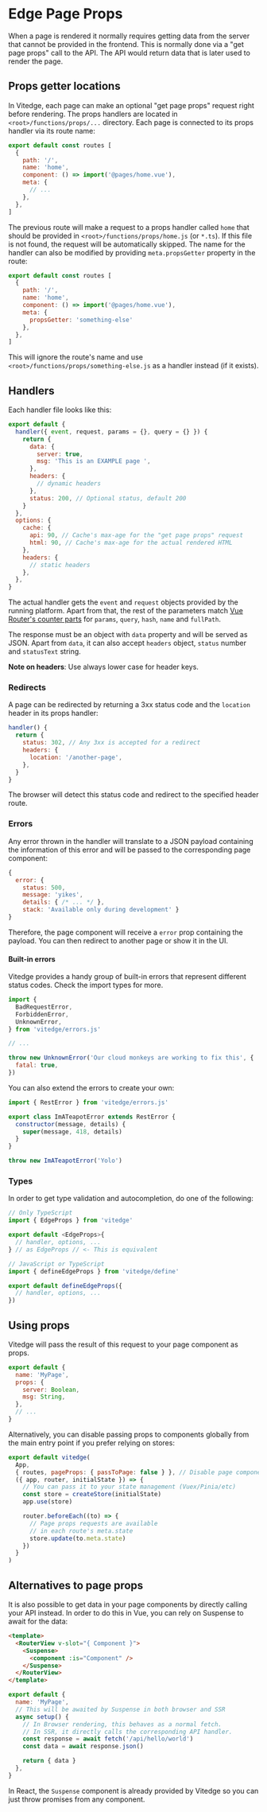 # Edge Page Props

When a page is rendered it normally requires getting data from the server that cannot be provided in the frontend. This is normally done via a "get page props" call to the API. The API would return data that is later used to render the page.

## Props getter locations

In Vitedge, each page can make an optional "get page props" request right before rendering. The props handlers are located in `<root>/functions/props/...` directory. Each page is connected to its props handler via its route name:

```js
export default const routes [
  {
    path: '/',
    name: 'home',
    component: () => import('@pages/home.vue'),
    meta: {
      // ...
    },
  },
]
```

The previous route will make a request to a props handler called `home` that should be provided in `<root>/functions/props/home.js` (or `*.ts`). If this file is not found, the request will be automatically skipped.
The name for the handler can also be modified by providing `meta.propsGetter` property in the route:

```js
export default const routes [
  {
    path: '/',
    name: 'home',
    component: () => import('@pages/home.vue'),
    meta: {
      propsGetter: 'something-else'
    },
  },
]
```

This will ignore the route's name and use `<root>/functions/props/something-else.js` as a handler instead (if it exists).

## Handlers

Each handler file looks like this:

```js
export default {
  handler({ event, request, params = {}, query = {} }) {
    return {
      data: {
        server: true,
        msg: 'This is an EXAMPLE page ',
      },
      headers: {
        // dynamic headers
      },
      status: 200, // Optional status, default 200
    }
  },
  options: {
    cache: {
      api: 90, // Cache's max-age for the "get page props" request
      html: 90, // Cache's max-age for the actual rendered HTML
    },
    headers: {
      // static headers
    },
  },
}
```

The actual handler gets the `event` and `request` objects provided by the running platform. Apart from that, the rest of the parameters match [Vue Router's counter parts](https://next.router.vuejs.org/api/#routelocationnormalized) for `params`, `query`, `hash`, `name` and `fullPath`.

The response must be an object with `data` property and will be served as JSON. Apart from `data`, it can also accept `headers` object, `status` number and `statusText` string.

**Note on headers**: Use always lower case for header keys.

### Redirects

A page can be redirected by returning a 3xx status code and the `location` header in its props handler:

```js
handler() {
  return {
    status: 302, // Any 3xx is accepted for a redirect
    headers: {
      location: '/another-page',
    },
  }
}
```

The browser will detect this status code and redirect to the specified header route.

### Errors

Any error thrown in the handler will translate to a JSON payload containing the information of this error and will be passed to the corresponding page component:

```js
{
  error: {
    status: 500,
    message: 'yikes',
    details: { /* ... */ },
    stack: 'Available only during development' }
}
```

Therefore, the page component will receive a `error` prop containing the payload. You can then redirect to another page or show it in the UI.

#### Built-in errors

Vitedge provides a handy group of built-in errors that represent different status codes. Check the import types for more.

```js
import {
  BadRequestError,
  ForbiddenError,
  UnknownError,
} from 'vitedge/errors.js'

// ...

throw new UnknownError('Our cloud monkeys are working to fix this', {
  fatal: true,
})
```

You can also extend the errors to create your own:

```js
import { RestError } from 'vitedge/errors.js'

export class ImATeapotError extends RestError {
  constructor(message, details) {
    super(message, 418, details)
  }
}

throw new ImATeapotError('Yolo')
```

### Types

In order to get type validation and autocompletion, do one of the following:

```ts
// Only TypeScript
import { EdgeProps } from 'vitedge'

export default <EdgeProps>{
  // handler, options, ...
} // as EdgeProps // <- This is equivalent
```

```js
// JavaScript or TypeScript
import { defineEdgeProps } from 'vitedge/define'

export default defineEdgeProps({
  // handler, options, ...
})
```

## Using props

Vitedge will pass the result of this request to your page component as props.

```js
export default {
  name: 'MyPage',
  props: {
    server: Boolean,
    msg: String,
  },
  // ...
}
```

Alternatively, you can disable passing props to components globally from the main entry point if you prefer relying on stores:

```js
export default vitedge(
  App,
  { routes, pageProps: { passToPage: false } }, // Disable page component props
  ({ app, router, initialState }) => {
    // You can pass it to your state management (Vuex/Pinia/etc)
    const store = createStore(initialState)
    app.use(store)

    router.beforeEach((to) => {
      // Page props requests are available
      // in each route's meta.state
      store.update(to.meta.state)
    })
  }
)
```

## Alternatives to page props

It is also possible to get data in your page components by directly calling your API instead. In order to do this in Vue, you can rely on Suspense to await for the data:

```html
<template>
  <RouterView v-slot="{ Component }">
    <Suspense>
      <component :is="Component" />
    </Suspense>
  </RouterView>
</template>
```

```js
export default {
  name: 'MyPage',
  // This will be awaited by Suspense in both browser and SSR
  async setup() {
    // In Browser rendering, this behaves as a normal fetch.
    // In SSR, it directly calls the corresponding API handler.
    const response = await fetch('/api/hello/world')
    const data = await response.json()

    return { data }
  },
}
```

In React, the `Suspense` component is already provided by Vitedge so you can just throw promises from any component.
